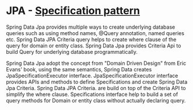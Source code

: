 # JPA - [Specification pattern](https://wesome.org/spring-data-jpa-specifications)

Spring Data Jpa provides multiple ways to create underlying database queries such as using method names, @Query annotation, named queries etc.
Spring Data JPA Criteria query helps to create where clause of the query for domain or entity class. Spring Data Jpa provides Criteria Api to build Query for underlying database programmatically.

Spring Data Jpa adopt the concept from "Domain Driven Design" from Eric Evans' book, using the same semantics, Spring Data creates JpaSpecificationExecutor interface.
JpaSpecificationExecutor interface provides APIs and methods to define Specifications and create Spring Data Jpa Criteria. Spring Data JPA Criteria. are build on top of the Criteria API to simplify the where clause.
Specifications interface help to build a set of query methods for Domain or entity class without actually declaring query.
